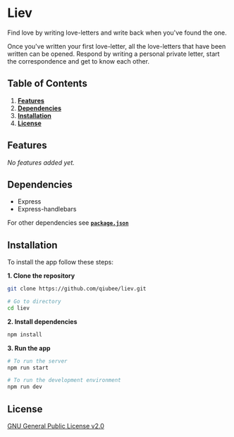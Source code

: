 # Liev

Find love by writing love-letters and write back when you've found the one.

Once you've written your first love-letter, all the love-letters that have been written can be opened. Respond by writing a personal private letter, start the correspondence and get to know each other.

## Table of Contents

1. [**Features**](#features)
2. [**Dependencies**](#dependencies)
3. [**Installation**](#installation)
4. [**License**](#license)

## Features

*No features added yet.*

## Dependencies

* Express
* Express-handlebars

For other dependencies see [**`package.json`**](package.json)

## Installation

To install the app follow these steps:

**1. Clone the repository**

```bash
git clone https://github.com/qiubee/liev.git

# Go to directory
cd liev
```

**2. Install dependencies**

```bash
npm install
```

**3. Run the app**

```bash
# To run the server
npm run start

# To run the development environment
npm run dev
```

## License

[GNU General Public License v2.0](https://github.com/qiubee/liev/blob/master/LICENSE)

